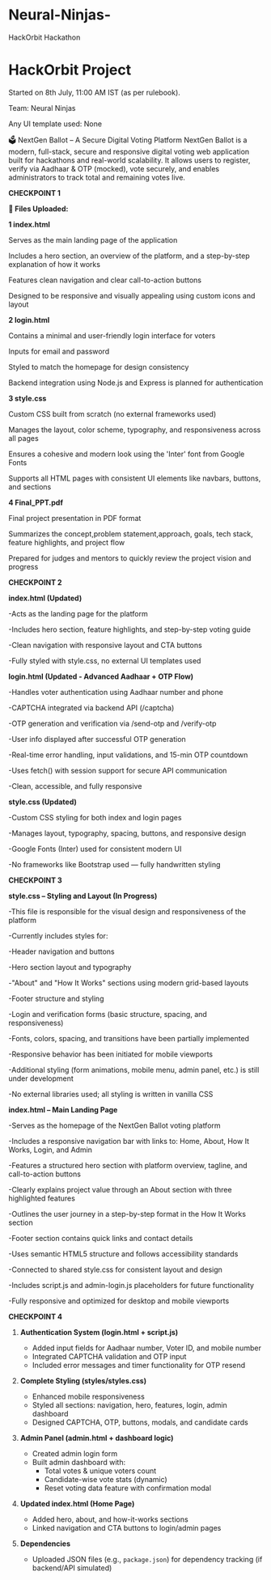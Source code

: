 # Neural-Ninjas-
HackOrbit Hackathon
# HackOrbit Project
Started on 8th July, 11:00 AM IST (as per rulebook).

Team: Neural Ninjas   

Any UI template used: None

🗳 NextGen Ballot – A Secure Digital Voting Platform
NextGen Ballot is a modern, full-stack, secure and responsive digital voting web application built for hackathons and real-world scalability. It allows users to register, verify via Aadhaar & OTP (mocked), vote securely, and enables administrators to track total and remaining votes live.

**CHECKPOINT 1**

**📁 Files Uploaded:**

**1️ index.html**

Serves as the main landing page of the application

Includes a hero section, an overview of the platform, and a step-by-step explanation of how it works

Features clean navigation and clear call-to-action buttons

Designed to be responsive and visually appealing using custom icons and layout

**2️ login.html**

Contains a minimal and user-friendly login interface for voters

Inputs for email and password

Styled to match the homepage for design consistency

Backend integration using Node.js and Express is planned for authentication

**3️ style.css**

Custom CSS built from scratch (no external frameworks used)

Manages the layout, color scheme, typography, and responsiveness across all pages

Ensures a cohesive and modern look using the 'Inter' font from Google Fonts

Supports all HTML pages with consistent UI elements like navbars, buttons, and sections

**4️ Final_PPT.pdf**

Final project presentation in PDF format

Summarizes the concept,problem statement,approach, goals, tech stack, feature highlights, and project flow

Prepared for judges and mentors to quickly review the project vision and progress

**CHECKPOINT 2**

**index.html (Updated)**

-Acts as the landing page for the platform

-Includes hero section, feature highlights, and step-by-step voting guide

-Clean navigation with responsive layout and CTA buttons

-Fully styled with style.css, no external UI templates used

**login.html (Updated - Advanced Aadhaar + OTP Flow)**

-Handles voter authentication using Aadhaar number and phone

-CAPTCHA integrated via backend API (/captcha)

-OTP generation and verification via /send-otp and /verify-otp

-User info displayed after successful OTP generation

-Real-time error handling, input validations, and 15-min OTP countdown

-Uses fetch() with session support for secure API communication

-Clean, accessible, and fully responsive

**style.css (Updated)**

-Custom CSS styling for both index and login pages

-Manages layout, typography, spacing, buttons, and responsive design

-Google Fonts (Inter) used for consistent modern UI

-No frameworks like Bootstrap used — fully handwritten styling

**CHECKPOINT 3**

**style.css – Styling and Layout (In Progress)**

-This file is responsible for the visual design and responsiveness of the platform

-Currently includes styles for:

-Header navigation and buttons

-Hero section layout and typography

-"About" and "How It Works" sections using modern grid-based layouts

-Footer structure and styling

-Login and verification forms (basic structure, spacing, and responsiveness)

-Fonts, colors, spacing, and transitions have been partially implemented

-Responsive behavior has been initiated for mobile viewports

-Additional styling (form animations, mobile menu, admin panel, etc.) is still under development

-No external libraries used; all styling is written in vanilla CSS

**index.html – Main Landing Page**

-Serves as the homepage of the NextGen Ballot voting platform

-Includes a responsive navigation bar with links to: Home, About, How It Works, Login, and Admin

-Features a structured hero section with platform overview, tagline, and call-to-action buttons

-Clearly explains project value through an About section with three highlighted features

-Outlines the user journey in a step-by-step format in the How It Works section

-Footer section contains quick links and contact details

-Uses semantic HTML5 structure and follows accessibility standards

-Connected to shared style.css for consistent layout and design

-Includes script.js and admin-login.js placeholders for future functionality

-Fully responsive and optimized for desktop and mobile viewports

**CHECKPOINT 4**

1. **Authentication System (login.html + script.js)**
   - Added input fields for Aadhaar number, Voter ID, and mobile number
   - Integrated CAPTCHA validation and OTP input
   - Included error messages and timer functionality for OTP resend

2. **Complete Styling (styles/styles.css)**
   - Enhanced mobile responsiveness
   - Styled all sections: navigation, hero, features, login, admin dashboard
   - Designed CAPTCHA, OTP, buttons, modals, and candidate cards

3. **Admin Panel (admin.html + dashboard logic)**
   - Created admin login form
   - Built admin dashboard with:
     - Total votes & unique voters count
     - Candidate-wise vote stats (dynamic)
     - Reset voting data feature with confirmation modal

4. **Updated index.html (Home Page)**
   - Added hero, about, and how-it-works sections
   - Linked navigation and CTA buttons to login/admin pages

5. **Dependencies**
   - Uploaded JSON files (e.g., `package.json`) for dependency tracking (if backend/API simulated)


